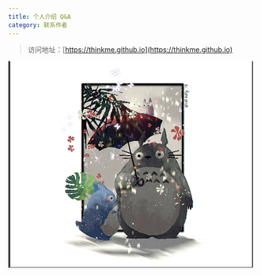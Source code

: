 ```yaml
---
title: 个人介绍 Q&A
category: 联系作者
---
```


> 访问地址：[https://thinkme.github.io](https://thinkme.github.io)

![](../.vuepress/public/longmao.png)
